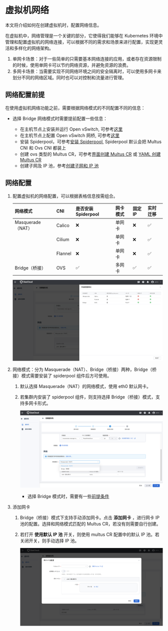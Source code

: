 # 虚拟机网络

本文将介绍如何在创建虚拟机时，配置网络信息。

在虚拟机中，网络管理是一个关键的部分，它使得我们能够在 Kubernetes 环境中管理和配置虚拟机的网络连接，可以根据不同的需求和场景来进行配置，实现更灵活和多样化的网络架构。

1. 单网卡场景：对于一些简单的只需要基本网络连接的应用，或者存在资源限制的时候，使用单网卡可以节约网络资源，并避免资源的浪费。
2. 多网卡场景：当需要实现不同网络环境之间的安全隔离时，可以使用多网卡来划分不同的网络区域。同时也可以对控制和流量进行管理。

## 网络配置前提

在使用虚拟机网络功能之前，需要根据网络模式的不同配置不同的信息：

- 选择 Bridge 网络模式时需要提前配置一些信息：

    - 在主机节点上安装并运行 Open vSwitch, 可参考[这里](https://spidernet-io.github.io/spiderpool/v0.9/usage/install/underlay/get-started-ovs-zh_CN/#_1)
    - 在主机节点上配置 Open vSwitch 网桥, 可参考[这里](https://spidernet-io.github.io/spiderpool/v0.9/usage/install/underlay/get-started-ovs-zh_CN/#open-vswitch)
    - 安装 Spiderpool，可参考[安装 Spiderpool](../../network/modules/spiderpool/install/install.md#_2), Spiderpool 默认会把 Multus CNI 和 Ovs CNI 都装上
    - 创建 ovs 类型的 Multus CR，可参考[界面创建 Multus CR](../../network/config/multus-cr.md#multus-cr_1) 或 [YAML 创建 Multus CR](https://spidernet-io.github.io/spiderpool/v0.9/usage/install/underlay/get-started-ovs-zh_CN/#spiderpool)
    - 创建子网及 IP 池，参考[创建子网和 IP 池](../../network/config/ippool/createpool.md)

## 网络配置

1. 配置虚拟机的网络配置，可以根据表格信息按需组合。
   
    | 网络模式          | CNI     | 是否安装 Spiderpool | 网卡模式    | 固定 IP         | 实时迁移     |
    | ----------------- | ------- | ------------------- | ------------ | --------------- | ------------ |
    | Masquerade（NAT） | Calico  | ❌                 | 单网卡       | ❌               | ✅            |
    |                   | Cilium  | ❌                 | 单网卡       | ❌               | ✅            |
    |                   | Flannel | ❌                 | 单网卡       | ❌               | ✅            |
    | Bridge（桥接）    | OVS     | ✅                 | 多网卡       | ✅               | ✅           |
    
    ![网络配置](../images/createvm-net02.png)
    
2. 网络模式：分为 Masquerade（NAT）、Bridge（桥接）两种，Bridge（桥接）模式需要安装了 spiderpool 组件后方可使用。
   
    1. 默认选择 Masquerade（NAT）的网络模式，使用 eth0 默认网卡。
      
    2. 若集群内安装了 spiderpool 组件，则支持选择 Bridge（桥接）模式，支持多网卡形式。

        ![网络模式](../images/createvm-net01.png)

        - 选择 Bridge 模式时，需要有一些[前提条件](https://docs.daocloud.io/virtnest/vm/vm-network/#_2)

3. 添加网卡
   
    1. Bridge（桥接）模式下支持手动添加网卡。点击 __添加网卡__ ，进行网卡 IP 池的配置。选择和网络模式匹配的 Multus CR，若没有则需要自行创建。
    
    2. 若打开 __使用默认 IP 池__ 开关，则使用 multus CR 配置中的默认 IP 池。若关闭开关，则手动选择 IP 池。
       
        ![添加网卡](../images/createvm-net03.png)
